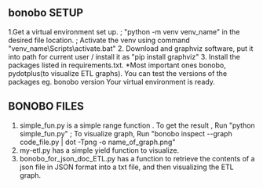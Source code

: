 bonobo SETUP
--------------
1.Get a virtual environment set up. ;
        "python -m venv venv_name" in the desired file location. ;
         Activate the venv using command "venv_name\Scripts\activate.bat"
2. Download and graphviz software, put it into path for current user / install it as "pip install graphviz"
3. Install the packages listed in requirements.txt.
*Most important ones bonobo, pydotplus(to visualize ETL graphs).
You can test the versions of the packages eg. bonobo version
Your virtual environment is ready.

BONOBO FILES
-------------
1. simple_fun.py is a simple range function . To get the result , Run "python simple_fun.py" ; 
    To visualize graph, Run "bonobo inspect --graph code_file.py | dot -Tpng -o name_of_graph.png" 
2. my-etl.py has a simple yield function to visualize.
3. bonobo_for_json_doc_ETL.py has a function to retrieve the contents of a json file in JSON format into a txt file, and then visualizing the ETL graph.
